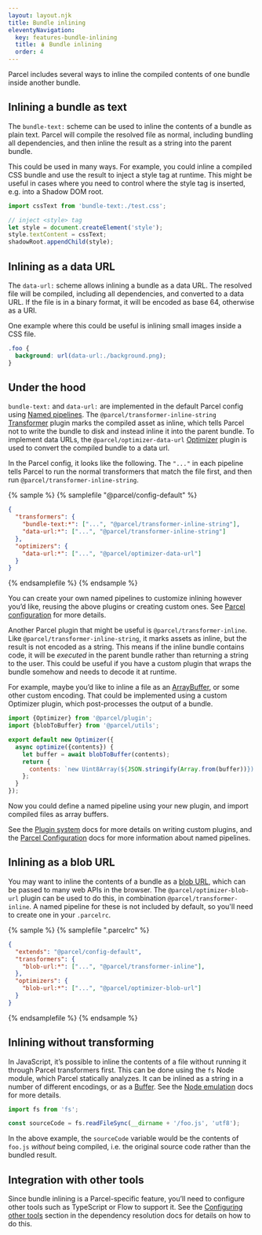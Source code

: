 ```yaml
---
layout: layout.njk
title: Bundle inlining
eleventyNavigation:
  key: features-bundle-inlining
  title: 🪆 Bundle inlining
  order: 4
---
```


Parcel includes several ways to inline the compiled contents of one bundle inside another bundle.

## Inlining a bundle as text

The `bundle-text:` scheme can be used to inline the contents of a bundle as plain text. Parcel will compile the resolved file as normal, including bundling all dependencies, and then inline the result as a string into the parent bundle.

This could be used in many ways. For example, you could inline a compiled CSS bundle and use the result to inject a style tag at runtime. This might be useful in cases where you need to control where the style tag is inserted, e.g. into a Shadow DOM root.

```javascript
import cssText from 'bundle-text:./test.css';

// inject <style> tag
let style = document.createElement('style');
style.textContent = cssText;
shadowRoot.appendChild(style);
```

## Inlining as a data URL

The `data-url:` scheme allows inlining a bundle as a data URL. The resolved file will be compiled, including all dependencies, and converted to a data URL. If the file is in a binary format, it will be encoded as base 64, otherwise as a URI.

One example where this could be useful is inlining small images inside a CSS file.

```css
.foo {
  background: url(data-url:./background.png);
}
```

## Under the hood

`bundle-text:` and `data-url:` are implemented in the default Parcel config using [Named pipelines](/configuration/plugin-configuration/#named-pipelines). The `@parcel/transformer-inline-string` [Transformer](/plugin-system/transformer/) plugin marks the compiled asset as inline, which tells Parcel not to write the bundle to disk and instead inline it into the parent bundle. To implement data URLs, the `@parcel/optimizer-data-url` [Optimizer](/plugin-system/optimizer/) plugin is used to convert the compiled bundle to a data url.

In the Parcel config, it looks like the following. The `"..."` in each pipeline tells Parcel to run the normal transformers that match the file first, and then run `@parcel/transformer-inline-string`.

{% sample %}
{% samplefile "@parcel/config-default" %}

```json
{
  "transformers": {
    "bundle-text:*": ["...", "@parcel/transformer-inline-string"],
    "data-url:*": ["...", "@parcel/transformer-inline-string"]
  },
  "optimizers": {
    "data-url:*": ["...", "@parcel/optimizer-data-url"]
  }
}
```

{% endsamplefile %}
{% endsample %}

You can create your own named pipelines to customize inlining however you’d like, reusing the above plugins or creating custom ones. See [Parcel configuration](/configuration/plugin-configuration/) for more details.

Another Parcel plugin that might be useful is `@parcel/transformer-inline`. Like `@parcel/transformer-inline-string`, it marks assets as inline, but the result is not encoded as a string. This means if the inline bundle contains code, it will be *executed* in the parent bundle rather than returning a string to the user. This could be useful if you have a custom plugin that wraps the bundle somehow and needs to decode it at runtime.

For example, maybe you’d like to inline a file as an [ArrayBuffer](https://developer.mozilla.org/en-US/docs/Web/JavaScript/Reference/Global_Objects/ArrayBuffer), or some other custom encoding. That could be implemented using a custom Optimizer plugin, which post-processes the output of a bundle.

```javascript
import {Optimizer} from '@parcel/plugin';
import {blobToBuffer} from '@parcel/utils';

export default new Optimizer({
  async optimize({contents}) {
    let buffer = await blobToBuffer(contents);
    return {
      contents: `new Uint8Array(${JSON.stringify(Array.from(buffer))}).buffer`
    };
  }
});
```

Now you could define a named pipeline using your new plugin, and import compiled files as array buffers.

See the [Plugin system](/plugin-system/overview/) docs for more details on writing custom plugins, and the [Parcel Configuration](/configuration/plugin-configuration/) docs for more information about named pipelines.

## Inlining as a blob URL

You may want to inline the contents of a bundle as a [blob URL](https://developer.mozilla.org/en-US/docs/Web/API/URL/createObjectURL), which can be passed to many web APIs in the browser. The `@parcel/optimizer-blob-url` plugin can be used to do this, in combination `@parcel/transformer-inline`. A named pipeline for these is not included by default, so you'll need to create one in your `.parcelrc`.

{% sample %}
{% samplefile ".parcelrc" %}

```json
{
  "extends": "@parcel/config-default",
  "transformers": {
    "blob-url:*": ["...", "@parcel/transformer-inline"],
  },
  "optimizers": {
    "blob-url:*": ["...", "@parcel/optimizer-blob-url"]
  }
}
```

{% endsamplefile %}
{% endsample %}

## Inlining without transforming

In JavaScript, it’s possible to inline the contents of a file without running it through Parcel transformers first. This can be done using the `fs` Node module, which Parcel statically analyzes. It can be inlined as a string in a number of different encodings, or as a [Buffer](https://nodejs.org/api/buffer.html). See the [Node emulation](/features/node-emulation/) docs for more details.

```javascript
import fs from 'fs';

const sourceCode = fs.readFileSync(__dirname + '/foo.js', 'utf8');
```

In the above example, the `sourceCode` variable would be the contents of `foo.js` *without* being compiled, i.e. the original source code rather than the bundled result.

## Integration with other tools

Since bundle inlining is a Parcel-specific feature, you’ll need to configure other tools such as TypeScript or Flow to support it. See the [Configuring other tools](/features/dependency-resolution/#configuring-other-tools) section in the dependency resolution docs for details on how to do this.
